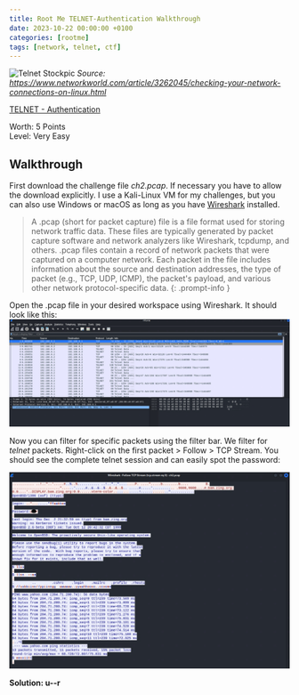 ```yaml
---
title: Root Me TELNET-Authentication Walkthrough
date: 2023-10-22 00:00:00 +0100
categories: [rootme]
tags: [network, telnet, ctf]
---
```


![Telnet Stockpic](https://external-content.duckduckgo.com/iu/?u=https%3A%2F%2Fimages.idgesg.net%2Fimages%2Farticle%2F2018%2F03%2Fnetwork-connections-100751906-large.jpg&f=1&nofb=1&ipt=712568af04755d196f5a240b503e4ecafa9489f0755ddb2f93c0c43ba71aee13&ipo=images)
*Source: https://www.networkworld.com/article/3262045/checking-your-network-connections-on-linux.html*
<br>

[TELNET - Authentication](https://www.root-me.org/en/Challenges/Network/TELNET-authentication)

Worth: 5 Points <br>
Level: Very Easy

## Walkthrough

First download the challenge file *ch2.pcap*. If necessary you have to allow the download explicitly. I use a Kali-Linux VM for my challenges, but you can also use Windows or macOS as long as you have [Wireshark](https://www.wireshark.org/) installed.

>A .pcap (short for packet capture) file is a file format used for storing network traffic data. These files are typically generated by packet capture software and network analyzers like Wireshark, tcpdump, and others. .pcap files contain a record of network packets that were captured on a computer network. Each packet in the file includes information about the source and destination addresses, the type of packet (e.g., TCP, UDP, ICMP), the packet's payload, and various other network protocol-specific data.
{: .prompt-info }

Open the .pcap file in your desired workspace using Wireshark. It should look like this:
![Wireshark Capture Ch2](/assets/img/TELNET-Ch2.png)


Now you can filter for specific packets using the filter bar. We filter for *telnet* packets. Right-click on the first packet > Follow > TCP Stream. You should see the complete telnet session and can easily spot the password:

![Wireshark Capture Ch2](/assets/img/TELNET-Ch2_2.png) <br>


**Solution: u--r**
